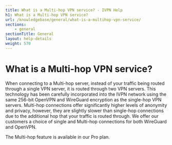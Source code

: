 ```yaml
---
title: What is a Multi-hop VPN service? - IVPN Help
h1: What is a Multi-hop VPN service?
url: /knowledgebase/general/what-is-a-multihop-vpn-service/
sections:
    - general
sectionTitle: General
layout: help-details
weight: 570
---
```

# What is a Multi-hop VPN service?

When connecting to a Multi-hop server, instead of your traffic being routed through a single VPN server, it is routed through two VPN servers. This technology has been carefully incorporated into the IVPN network using the same 256-bit OpenVPN and WireGuard encryption as the single-hop VPN servers. Multi-hop connections offer significantly higher levels of anonymity and privacy, however, they are slightly slower than single-hop connections due to the additional hop that your traffic is routed through. We offer our customers a choice of single and Multi-hop connections for both WireGuard and OpenVPN.

The Multi-hop feature is available in our Pro plan.
